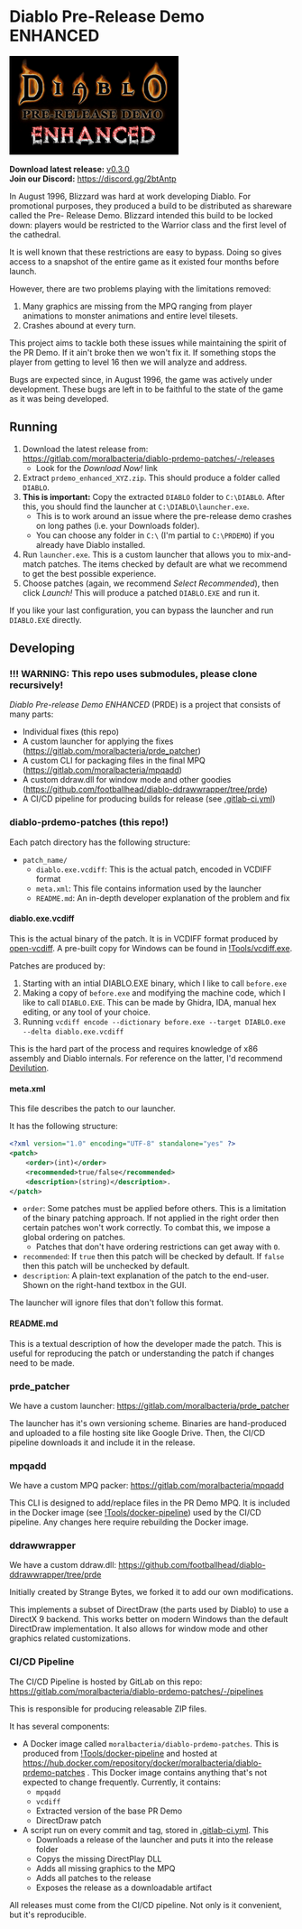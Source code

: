 # Diablo Pre-Release Demo ENHANCED

![Banner](_DOCS/banner.png)

**Download latest release:** [v0.3.0](https://gitlab.com/moralbacteria/diablo-prdemo-patches/-/releases)  
**Join our Discord:** https://discord.gg/2btAntp

In August 1996, Blizzard was hard at work developing Diablo. For promotional
purposes, they produced a build to be distributed as shareware called the Pre-
Release Demo. Blizzard intended this build to be locked down: players would be
restricted to the Warrior class and the first level of the cathedral.

It is well known that these restrictions are easy to bypass. Doing so gives
access to a snapshot of the entire game as it existed four months before launch.

However, there are two problems playing with the limitations removed:

 1. Many graphics are missing from the MPQ ranging from player animations to
    monster animations and entire level tilesets.
 2. Crashes abound at every turn.

This project aims to tackle both these issues while maintaining the spirit of
the PR Demo. If it ain't broke then we won't fix it. If something stops the
player from getting to level 16 then we will analyze and address.

Bugs are expected since, in August 1996, the game was actively under
development. These bugs are left in to be faithful to the state of the game as
it was being developed.

## Running

 1. Download the latest release from: https://gitlab.com/moralbacteria/diablo-prdemo-patches/-/releases
      * Look for the _Download Now!_ link
 2. Extract `prdemo_enhanced_XYZ.zip`. This should produce a folder called `DIABLO`.
 3. **This is important:** Copy the extracted `DIABLO` folder to `C:\DIABLO`. After this, you should find the launcher at `C:\DIABLO\launcher.exe`.
      * This is to work around an issue where the pre-release demo crashes on long pathes (i.e. your Downloads folder).
      * You can choose any folder in `C:\` (I'm partial to `C:\PRDEMO`) if you already have Diablo installed.
 4. Run `launcher.exe`. This is a custom launcher that allows you to mix-and-match patches. The items checked by default are what we recommend to get the best possible experience.
 5. Choose patches (again, we recommend _Select Recommended_), then click _Launch!_ This will produce a patched `DIABLO.EXE` and run it.

If you like your last configuration, you can bypass the launcher and run `DIABLO.EXE` directly.

## Developing

### !!! WARNING: This repo uses submodules, please clone recursively!

_Diablo Pre-release Demo ENHANCED_ (PRDE) is a project that consists of many parts:

  * Individual fixes (this repo)
  * A custom launcher for applying the fixes (https://gitlab.com/moralbacteria/prde_patcher)
  * A custom CLI for packaging files in the final MPQ (https://gitlab.com/moralbacteria/mpqadd)
  * A custom ddraw.dll for window mode and other goodies (https://github.com/footballhead/diablo-ddrawwrapper/tree/prde)
  * A CI/CD pipeline for producing builds for release (see [.gitlab-ci.yml](.gitlab-ci.yml))

### diablo-prdemo-patches (this repo!)

Each patch directory has the following structure:

  * `patch_name/`
      * `diablo.exe.vcdiff`: This is the actual patch, encoded in VCDIFF format
      * `meta.xml`: This file contains information used by the launcher
      * `README.md`: An in-depth developer explanation of the problem and fix

#### diablo.exe.vcdiff

This is the actual binary of the patch. It is in VCDIFF format produced by [open-vcdiff](https://github.com/google/open-vcdiff). A pre-built copy for Windows can be found in [!Tools/vcdiff.exe](!Tools/vcdiff.exe).

Patches are produced by:

 1. Starting with an intial DIABLO.EXE binary, which I like to call `before.exe`
 2. Making a copy of `before.exe` and modifying the machine code, which I like to call `DIABLO.EXE`. This can be made by Ghidra, IDA, manual hex editing, or any tool of your choice.
 3. Running `vcdiff encode --dictionary before.exe --target DIABLO.exe --delta diablo.exe.vcdiff`

This is the hard part of the process and requires knowledge of x86 assembly and Diablo internals. For reference on the latter, I'd recommend [Devilution](https://github.com/diasurgical/devilution).

#### meta.xml

This file describes the patch to our launcher.

It has the following structure:

```xml
<?xml version="1.0" encoding="UTF-8" standalone="yes" ?>
<patch>
    <order>(int)</order>
    <recommended>true/false</recommended>
    <description>(string)</description>.
</patch>
```

  * `order`: Some patches must be applied before others. This is a limitation of the binary patching approach. If not applied in the right order then certain patches won't work correctly. To combat this, we impose a global ordering on patches.
      * Patches that don't have ordering restrictions can get away with `0`.
  * `recommended`: If `true` then this patch will be checked by default. If `false` then this patch will be unchecked by default.
  * `description`: A plain-text explanation of the patch to the end-user. Shown on the right-hand textbox in the GUI.

The launcher will ignore files that don't follow this format.

#### README.md

This is a textual description of how the developer made the patch. This is useful for reproducing the patch or understanding the patch if changes need to be made.

### prde_patcher

We have a custom launcher: https://gitlab.com/moralbacteria/prde_patcher

The launcher has it's own versioning scheme. Binaries are hand-produced and uploaded to a file hosting site like Google Drive. Then, the CI/CD pipeline downloads it and include it in the release.

### mpqadd

We have a custom MPQ packer: https://gitlab.com/moralbacteria/mpqadd

This CLI is designed to add/replace files in the PR Demo MPQ. It is included in the Docker image (see [!Tools/docker-pipeline](!Tools/docker-pipeline)) used by the CI/CD pipeline. Any changes here require rebuilding the Docker image.

### ddrawwrapper

We have a custom ddraw.dll: https://github.com/footballhead/diablo-ddrawwrapper/tree/prde

Initially created by Strange Bytes, we forked it to add our own modifications.

This implements a subset of DirectDraw (the parts used by Diablo) to use a DirectX 9 backend. This works better on modern Windows than the default DirectDraw implementation. It also allows for window mode and other graphics related customizations.

### CI/CD Pipeline

The CI/CD Pipeline is hosted by GitLab on this repo: https://gitlab.com/moralbacteria/diablo-prdemo-patches/-/pipelines

This is responsible for producing releasable ZIP files.

It has several components:

  * A Docker image called `moralbacteria/diablo-prdemo-patches`. This is produced from [!Tools/docker-pipeline](!Tools/docker-pipeline) and hosted at https://hub.docker.com/repository/docker/moralbacteria/diablo-prdemo-patches . This Docker image contains anything that's not expected to change frequently. Currently, it contains:
      * `mpqadd`
      * `vcdiff`
      * Extracted version of the base PR Demo
      * DirectDraw patch
  * A script run on every commit and tag, stored in [.gitlab-ci.yml](.gitlab-ci.yml). This
      * Downloads a release of the launcher and puts it into the release folder
      * Copys the missing DirectPlay DLL
      * Adds all missing graphics to the MPQ
      * Adds all patches to the release
      * Exposes the release as a downloadable artifact

All releases must come from the CI/CD pipeline. Not only is it convenient, but it's reproducible.
